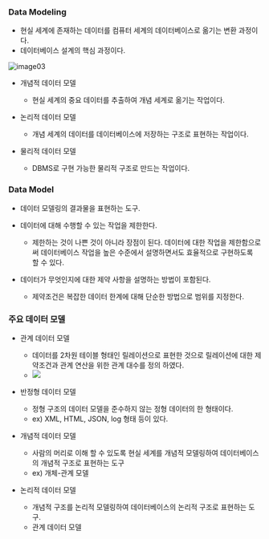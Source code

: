 ### Data Modeling

- 현실 세계에 존재하는 데이터를 컴퓨터 세계의 데이터베이스로 옮기는 변환 과정이다.
- 데이터베이스 설계의 핵심 과정이다.

![image03](https://github.com/gikpreet/class-relational_database/raw/main/Module%2001%20%EB%8D%B0%EC%9D%B4%ED%84%B0%EB%B2%A0%EC%9D%B4%EC%8A%A4%20%EA%B0%9C%EC%9A%94/images/image03.png)

- 개념적 데이터 모델
	- 현실 세계의 중요 데이터를 추출하여 개념 세계로 옮기는 작업이다.

- 논리적 데이터 모델
	- 개념 세계의 데이터를 데이터베이스에 저장하는 구조로 표현하는 작업이다.

- 물리적 데이터 모델
	- DBMS로 구현 가능한 물리적 구조로 만드는 작업이다.


### Data Model

- 데이터 모델링의 결과물을 표현하는 도구.

- 데이터에 대해 수행할 수 있는 작업을 제한한다.
	- 제한하는 것이 나쁜 것이 아니라 장점이 된다. 데이터에 대한 작업을 제한함으로써 데이터베이스 작업을 높은 수준에서 설명하면서도 효율적으로 구현하도록 할 수 있다.

- 데이터가 무엇인지에 대한 제약 사항을 설명하는 방법이 포함된다.
	- 제약조건은 복잡한 데이터 한계에 대해 단순한 방법으로 범위를 지정한다.


### 주요 데이터 모델

- 관계 데이터 모델
	- 데이터를 2차원 테이블 형태인 릴레이션으로 표현한 것으로 릴레이션에 대한 제약조건과 관계 연산을 위한 관계 대수를 정의 하였다.
	- ![](https://t1.daumcdn.net/cfile/tistory/997A69335A0AD58501)

- 반정형 데이터 모델
	- 정형 구조의 데이터 모델을 준수하지 않는 정형 데이터의 한 형태이다.
	- ex) XML, HTML, JSON, log 형태 등이 있다.

- 개념적 데이터 모델
	- 사람의 머리로 이해 할 수 있도록 현실 세계를 개념적 모델링하여 데이터베이스의 개념적 구조로 표현하는 도구
	- ex) 개체-관계 모델

- 논리적 데이터 모델
	- 개념적 구조를 논리적 모델링하여 데이터베이스의 논리적 구조로 표현하는 도구.
	- 관계 데이터 모델